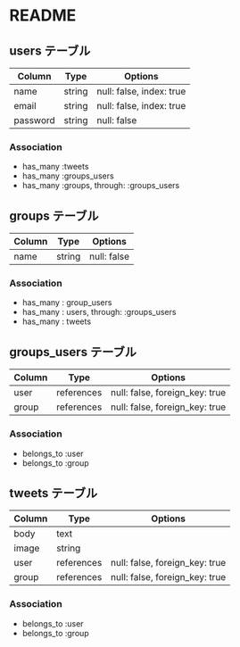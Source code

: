 # README

## users テーブル

| Column   | Type   | Options                  |
| -------- | ------ | ------------------------ |
| name     | string | null: false, index: true |
| email    | string | null: false, index: true |
| password | string | null: false              |

### Association

- has_many :tweets
- has_many :groups_users
- has_many :groups, through: :groups_users

## groups テーブル

| Column | Type   | Options     |
| ------ | ------ | ----------- |
| name   | string | null: false |

### Association

- has_many : group_users
- has_many : users, through: :groups_users
- has_many : tweets

## groups_users テーブル

| Column | Type       | Options                        |
| ------ | ---------- | ------------------------------ |
| user   | references | null: false, foreign_key: true |
| group  | references | null: false, foreign_key: true |

### Association

- belongs_to :user
- belongs_to :group

## tweets テーブル

| Column | Type       | Options                        |
| ------ | ---------- | ------------------------------ |
| body   | text       |
| image  | string     |
| user   | references | null: false, foreign_key: true |
| group  | references | null: false, foreign_key: true |

### Association

- belongs_to :user
- belongs_to :group
